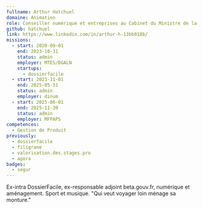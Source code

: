 ```yaml
---
fullname: Arthur Hatchuel
domaine: Animation
role: Conseiller numérique et entreprises au Cabinet du Ministre de la Fonction publique, de l'Action publique et de la Simplification
github: hatchuel
link: https://www.linkedin.com/in/arthur-h-13bb018b/
missions:
  - start: 2020-09-01
    end: 2023-10-31
    status: admin
    employer: MTES/DGALN
    startups:
      - dossierfacile
  - start: 2023-11-01
    end: 2025-05-31
    status: admin
    employer: dinum
  - start: 2025-06-01
    end: 2025-11-30
    status: admin
    employer: MFPAPS
competences:
  - Gestion de Produit
previously:
  - dossierfacile
  - filigrane
  - valorisation.des.stages.pro
  - agora
badges:
  - segur
---
```

Ex-intra DossierFacile, ex-responsable adjoint beta.gouv.fr, numérique et aménagement. Sport et musique. "Qui veut voyager loin ménage sa monture."
